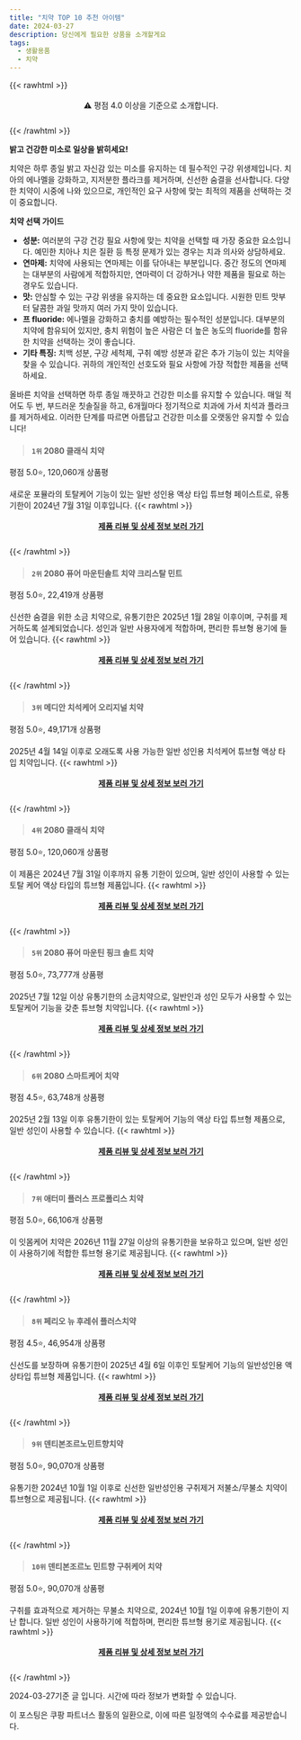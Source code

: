 ```yaml
---
title: "치약 TOP 10 추천 아이템"
date: 2024-03-27
description: 당신에게 필요한 상품을 소개할게요
tags:
  - 생활용품
  - 치약
---
```

{{< rawhtml >}}<div class="toc" style="text-align: center; height: 50px; line-height: 2;">  <p>⚠️ 평점 4.0 이상을 기준으로 소개합니다.<br></p></div> {{< /rawhtml >}}

**밝고 건강한 미소로 일상을 밝히세요!**

치약은 하루 종일 밝고 자신감 있는 미소를 유지하는 데 필수적인 구강 위생제입니다. 치아의 에나멜을 강화하고, 지저분한 플라크를 제거하며, 신선한 숨결을 선사합니다. 다양한 치약이 시중에 나와 있으므로, 개인적인 요구 사항에 맞는 최적의 제품을 선택하는 것이 중요합니다.

**치약 선택 가이드**

* **성분:** 여러분의 구강 건강 필요 사항에 맞는 치약을 선택할 때 가장 중요한 요소입니다. 예민한 치아나 치은 질환 등 특정 문제가 있는 경우는 치과 의사와 상담하세요.
* **연마제:** 치약에 사용되는 연마제는 이를 닦아내는 부분입니다. 중간 정도의 연마제는 대부분의 사람에게 적합하지만, 연마력이 더 강하거나 약한 제품을 필요로 하는 경우도 있습니다.
* **맛:** 안심할 수 있는 구강 위생을 유지하는 데 중요한 요소입니다. 시원한 민트 맛부터 달콤한 과일 맛까지 여러 가지 맛이 있습니다.
* **프 fluoride:** 에나멜을 강화하고 충치를 예방하는 필수적인 성분입니다. 대부분의 치약에 함유되어 있지만, 충치 위험이 높은 사람은 더 높은 농도의 fluoride를 함유한 치약을 선택하는 것이 좋습니다.
* **기타 특징:** 치백 성분, 구강 세척제, 구취 예방 성분과 같은 추가 기능이 있는 치약을 찾을 수 있습니다. 귀하의 개인적인 선호도와 필요 사항에 가장 적합한 제품을 선택하세요.

올바른 치약을 선택하면 하루 종일 깨끗하고 건강한 미소를 유지할 수 있습니다. 매일 적어도 두 번, 부드러운 칫솔질을 하고, 6개월마다 정기적으로 치과에 가서 치석과 플라크를 제거하세요. 이러한 단계를 따르면 아름답고 건강한 미소를 오랫동안 유지할 수 있습니다!


>#### `1위` 2080 클래식 치약
평점 5.0⭐, 120,060개 상품평

새로운 포뮬라의 토탈케어 기능이 있는 일반 성인용 액상 타입 튜브형 페이스트로, 유통기한이 2024년 7월 31일 이후입니다.
{{< rawhtml >}}<div class="toc" style="text-align: center; height: 50px; line-height: 2;"><p><b><a href="https://link.coupang.com/re/AFFSDP?lptag=AF5033054&pageKey=25964570&itemId=2112070520&vendorItemId=85002189764&traceid=V0-153-6126bf25d2cabc13&requestid=20240327161257273088101793&token=31850B%7CGM">제품 리뷰 및 상세 정보 보러 가기</a></b><br></p> </div>{{< /rawhtml >}}

>#### `2위` 2080 퓨어 마운틴솔트 치약 크리스탈 민트
평점 5.0⭐, 22,419개 상품평

신선한 숨결을 위한 소금 치약으로, 유통기한은 2025년 1월 28일 이후이며, 구취를 제거하도록 설계되었습니다. 성인과 일반 사용자에게 적합하며, 편리한 튜브형 용기에 들어 있습니다.
{{< rawhtml >}}<div class="toc" style="text-align: center; height: 50px; line-height: 2;"><p><b><a href="https://link.coupang.com/re/AFFSDP?lptag=AF5033054&pageKey=215116768&itemId=657263481&vendorItemId=4703941800&traceid=V0-153-8fc2ee25e1a94f65&requestid=20240327161257273088101793&token=31850B%7CGM">제품 리뷰 및 상세 정보 보러 가기</a></b><br></p> </div>{{< /rawhtml >}}

>#### `3위` 메디안 치석케어 오리지널 치약
평점 5.0⭐, 49,171개 상품평

2025년 4월 14일 이후로 오래도록 사용 가능한 일반 성인용 치석케어 튜브형 액상 타입 치약입니다.
{{< rawhtml >}}<div class="toc" style="text-align: center; height: 50px; line-height: 2;"><p><b><a href="https://link.coupang.com/re/AFFSDP?lptag=AF5033054&pageKey=3197386&itemId=18518843630&vendorItemId=85006374374&traceid=V0-153-0fdaac45bf153c78&requestid=20240327161257273088101793&token=31850B%7CGM">제품 리뷰 및 상세 정보 보러 가기</a></b><br></p> </div>{{< /rawhtml >}}

>#### `4위` 2080 클래식 치약
평점 5.0⭐, 120,060개 상품평

이 제품은 2024년 7월 31일 이후까지 유통 기한이 있으며, 일반 성인이 사용할 수 있는 토탈 케어 액상 타입의 튜브형 제품입니다.
{{< rawhtml >}}<div class="toc" style="text-align: center; height: 50px; line-height: 2;"><p><b><a href="https://link.coupang.com/re/AFFSDP?lptag=AF5033054&pageKey=25964570&itemId=101027822&vendorItemId=3186737276&traceid=V0-153-6126bf25d2cabc13&requestid=20240327161257273088101793&token=31850B%7CGM">제품 리뷰 및 상세 정보 보러 가기</a></b><br></p> </div>{{< /rawhtml >}}

>#### `5위` 2080 퓨어 마운틴 핑크 솔트 치약
평점 5.0⭐, 73,777개 상품평

2025년 7월 12일 이상 유통기한의 소금치약으로, 일반인과 성인 모두가 사용할 수 있는 토탈케어 기능을 갖춘 튜브형 치약입니다.
{{< rawhtml >}}<div class="toc" style="text-align: center; height: 50px; line-height: 2;"><p><b><a href="https://link.coupang.com/re/AFFSDP?lptag=AF5033054&pageKey=84025689&itemId=657259769&vendorItemId=4703935466&traceid=V0-153-0738dc73733fa90b&requestid=20240327161257273088101793&token=31850B%7CGM">제품 리뷰 및 상세 정보 보러 가기</a></b><br></p> </div>{{< /rawhtml >}}

>#### `6위` 2080 스마트케어 치약
평점 4.5⭐, 63,748개 상품평

2025년 2월 13일 이후 유통기한이 있는 토탈케어 기능의 액상 타입 튜브형 제품으로, 일반 성인이 사용할 수 있습니다.
{{< rawhtml >}}<div class="toc" style="text-align: center; height: 50px; line-height: 2;"><p><b><a href="https://link.coupang.com/re/AFFSDP?lptag=AF5033054&pageKey=1138913742&itemId=2109558304&vendorItemId=85002187847&traceid=V0-153-54f7cfe74c738e44&requestid=20240327161257273088101793&token=31850B%7CGM">제품 리뷰 및 상세 정보 보러 가기</a></b><br></p> </div>{{< /rawhtml >}}

>#### `7위` 애터미 플러스 프로폴리스 치약
평점 5.0⭐, 66,106개 상품평

이 잇몸케어 치약은 2026년 11월 27일 이상의 유통기한을 보유하고 있으며, 일반 성인이 사용하기에 적합한 튜브형 용기로 제공됩니다.
{{< rawhtml >}}<div class="toc" style="text-align: center; height: 50px; line-height: 2;"><p><b><a href="https://link.coupang.com/re/AFFSDP?lptag=AF5033054&pageKey=5757125979&itemId=252732385&vendorItemId=82744961330&traceid=V0-153-b49e3fc42853ad7a&requestid=20240327161257273088101793&token=31850B%7CGM">제품 리뷰 및 상세 정보 보러 가기</a></b><br></p> </div>{{< /rawhtml >}}

>#### `8위` 페리오 뉴 후레쉬 플러스치약
평점 4.5⭐, 46,954개 상품평

신선도를 보장하며 유통기한이 2025년 4월 6일 이후인 토탈케어 기능의 일반성인용 액상타입 튜브형 제품입니다.
{{< rawhtml >}}<div class="toc" style="text-align: center; height: 50px; line-height: 2;"><p><b><a href="https://link.coupang.com/re/AFFSDP?lptag=AF5033054&pageKey=48172&itemId=7034729&vendorItemId=4065848362&traceid=V0-153-affe53097c8bfdd9&requestid=20240327161257273088101793&token=31850B%7CGM">제품 리뷰 및 상세 정보 보러 가기</a></b><br></p> </div>{{< /rawhtml >}}

>#### `9위` 덴티본조르노민트향치약
평점 5.0⭐, 90,070개 상품평

유통기한 2024년 10월 1일 이후로 신선한 일반성인용 구취제거 저불소/무불소 치약이 튜브형으로 제공됩니다.
{{< rawhtml >}}<div class="toc" style="text-align: center; height: 50px; line-height: 2;"><p><b><a href="https://link.coupang.com/re/AFFSDP?lptag=AF5033054&pageKey=32087607&itemId=848368188&vendorItemId=85616734427&traceid=V0-153-3fa94203ba4048af&requestid=20240327161257273088101793&token=31850B%7CGM">제품 리뷰 및 상세 정보 보러 가기</a></b><br></p> </div>{{< /rawhtml >}}

>#### `10위` 덴티본조르노 민트향 구취케어 치약
평점 5.0⭐, 90,070개 상품평

구취를 효과적으로 제거하는 무불소 치약으로, 2024년 10월 1일 이후에 유통기한이 지난 합니다. 일반 성인이 사용하기에 적합하며, 편리한 튜브형 용기로 제공됩니다.
{{< rawhtml >}}<div class="toc" style="text-align: center; height: 50px; line-height: 2;"><p><b><a href="https://link.coupang.com/re/AFFSDP?lptag=AF5033054&pageKey=32087607&itemId=517936650&vendorItemId=3244343255&traceid=V0-153-3fa94203ba4048af&requestid=20240327161257273088101793&token=31850B%7CGM">제품 리뷰 및 상세 정보 보러 가기</a></b><br></p> </div>{{< /rawhtml >}}


2024-03-27기준 글 입니다.
시간에 따라 정보가 변화할 수 있습니다.

이 포스팅은 쿠팡 파트너스 활동의 일환으로, 이에 따른 일정액의 수수료를 제공받습니다.